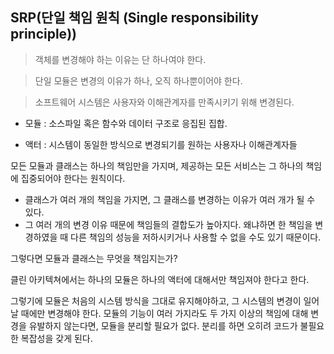 ## SRP(단일 책임 원칙 (Single responsibility principle))
> 객체를 변경해야 하는 이유는 단 하나여야 한다.

> 단일 모듈은 변경의 이유가 하나, 오직 하나뿐이어야 한다.

> 소프트웨어 시스템은 사용자와 이해관계자를 만족시키기 위해 변경된다.

* 모듈 : 소스파일 혹은 함수와 데이터 구조로 응집된 집합.

* 액터 : 시스템이 동일한 방식으로 변경되기를 원하는 사용자나 이해관계자들

모든 모듈과 클래스는 하나의 책임만을 가지며, 제공하는 모든 서비스는 그 하나의 책임에 집중되어야 한다는 원칙이다.

* 클래스가 여러 개의 책임을 가지면, 그 클래스를 변경하는 이유가 여러 개가 될 수 있다.
* 그 여러 개의 변경 이유 때문에 책임들의 결합도가 높아지다. 왜냐하면 한 책임을 변경하였을 때 다른 책임의 성능을 저하시키거나 사용할 수 없을 수도 있기 때문이다.

그렇다면 모듈과 클래스는 무엇을 책임지는가?

클린 아키텍쳐에서는 하나의 모듈은 하나의 액터에 대해서만 책임져야 한다고 한다.

그렇기에 모듈은 처음의 시스템 방식을 그대로 유지해야하고, 그 시스템의 변경이 일어날 때에만 변경해야 한다. 모듈의 기능이 여러 가지라도 두 가지 이상의 책임에 대해 변경을 유발하지 않는다면, 모듈을 분리할 필요가 없다. 분리를 하면 오히려 코드가 불필요한 복잡성을 갖게 된다.
